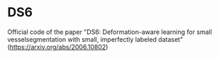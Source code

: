 # DS6
Official code of the paper "DS6: Deformation-aware learning for small vesselsegmentation with small, imperfectly labeled dataset" (https://arxiv.org/abs/2006.10802)


